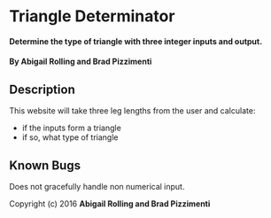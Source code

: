 # Triangle Determinator

#### Determine the type of triangle with three integer inputs and output.

#### By Abigail Rolling and Brad Pizzimenti

## Description

This website will take three leg lengths from the user and calculate:

- if the inputs form a triangle
- if so, what type of triangle

## Known Bugs

Does not gracefully handle non numerical input.


Copyright (c) 2016 **Abigail Rolling and Brad Pizzimenti**
